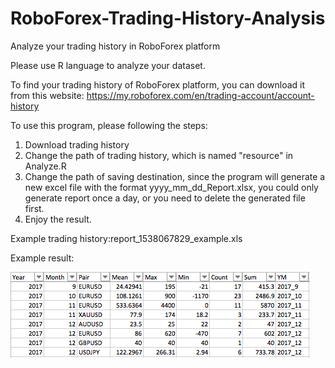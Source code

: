 # RoboForex-Trading-History-Analysis
Analyze your trading history in RoboForex platform

Please use R language to analyze your dataset.

To find your trading history of RoboForex platform, you can download it from this website:
https://my.roboforex.com/en/trading-account/account-history 

To use this program, please following the steps:
1. Download trading history
2. Change the path of trading history, which is named "resource" in Analyze.R
3. Change the path of saving destination, since the program will generate a new excel file with the format yyyy_mm_dd_Report.xlsx, you could only generate report once a day, or you need to delete the generated file first.
4. Enjoy the result.


Example trading history:report_1538067829_example.xls

Example result:

![Example Result](https://github.com/Johnny-Kao/RoboForex-Trading-History-Analysis/blob/master/Img/example.png)
